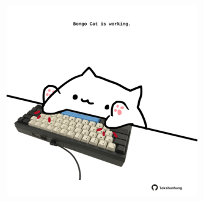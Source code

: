 <!-- built at 01/12/2022, 15:01:05 UTC -->
<p align="center">
  <img width="500" height="500" src="./ReadmeImage.svg">
</p>
